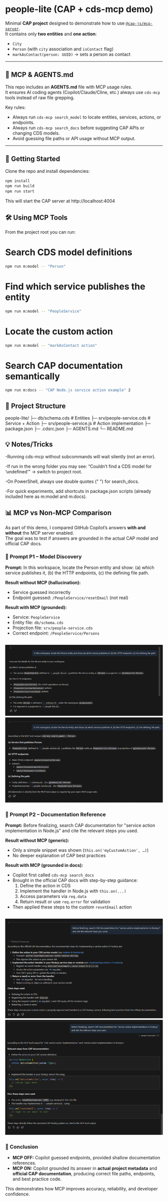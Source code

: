 # people-lite (CAP + cds-mcp demo)

Minimal **CAP project** designed to demonstrate how to use [`@cap-js/mcp-server`](https://github.com/cap-js/mcp-server).  
It contains only **two entities** and **one action**:

- `City`  
- `Person` (with `city` association and `isContact` flag)  
- `markAsContact(person: UUID)` → sets a person as contact

---

## 🤖 MCP & AGENTS.md

This repo includes an **AGENTS.md** file with MCP usage rules.  
It ensures AI coding agents (Copilot/Claude/Cline, etc.) always use `cds-mcp` tools instead of raw file grepping.  

Key rules:
- Always run `cds-mcp search_model` to locate entities, services, actions, or endpoints.  
- Always run `cds-mcp search_docs` before suggesting CAP APIs or changing CDS models.  
- Avoid guessing file paths or API usage without MCP output.  

---

## 🚀 Getting Started

Clone the repo and install dependencies:

```bash
npm install
npm run build
npm run start
```
This will start the CAP server at http://localhost:4004

## 🛠 Using MCP Tools

From the project root you can run:

# Search CDS model definitions
```bash
npm run m:model -- "Person"
```
# Find which service publishes the entity
```bash
npm run m:model -- "PeopleService"
```
# Locate the custom action
```bash
npm run m:model -- "markAsContact action"
```

# Search CAP documentation semantically
```bash
npm run m:docs -- "CAP Node.js service action example" 2
```

## 📂 Project Structure

people-lite/
├─ db/schema.cds              # Entities
├─ srv/people-service.cds     # Service + Action
├─ srv/people-service.js      # Action implementation
├─ package.json
├─ .cdsrc.json
├─ AGENTS.md
└─ README.md

## 💡 Notes/Tricks

 -Running cds-mcp without subcommands will wait silently (not an error).

 -If run in the wrong folder you may see:
 “Couldn’t find a CDS model for ‘undefined’” → switch to project root.

 -On PowerShell, always use double quotes (" ") for search_docs.

 -For quick experiments, add shortcuts in package.json scripts (already included here as m:model and m:docs).


 ## 📊 MCP vs Non-MCP Comparison

As part of this demo, I compared GitHub Copilot’s answers **with and without** the MCP server enabled.  
The goal was to test if answers are grounded in the actual CAP model and official CAP docs.

### 🔹 Prompt P1 – Model Discovery
**Prompt:**
In this workspace, locate the Person entity and show:
(a) which service publishes it,
(b) the HTTP endpoints,
(c) the defining file path.


**Result without MCP (hallucination):**
- Service guessed incorrectly  
- Endpoint guessed: `/PeopleService/resetEmail` (not real)

**Result with MCP (grounded):**
- Service: `PeopleService`  
- Entity file: `db/schema.cds`  
- Projection file: `srv/people-service.cds`  
- Correct endpoint: `/PeopleService/Persons`

![alt text](./prompts/prompt1-without%20MCP.png)
![alt_text](./prompts/prompt1-with%20MCP.png)
---

### 🔹 Prompt P2 – Documentation Reference
**Prompt:**
Before finalizing, search CAP documentation for "service action implementation in Node.js"
and cite the relevant steps you used.

**Result without MCP (generic):**
- Only a simple snippet was shown (`this.on('myCustomAction', …)`)  
- No deeper explanation of CAP best practices  

**Result with MCP (grounded in docs):**
- Copilot first called `cds-mcp search_docs`  
- Brought in the official CAP docs with step-by-step guidance:  
  1. Define the action in CDS  
  2. Implement the handler in Node.js with `this.on(...)`  
  3. Access parameters via `req.data`  
  4. Return result or use `req.error` for validation  
- Then applied these steps to the custom `resetEmail` action

![alt_text](./prompts/prompt2-without%20MCP%20.png)
![alt_text](./prompts/prompt2-with%20MCP.png)
---

### 📌 Conclusion
- **MCP OFF:** Copilot guessed endpoints, provided shallow documentation references.  
- **MCP ON:** Copilot grounded its answer in **actual project metadata** and **official CAP documentation**, producing correct file paths, endpoints, and best practice code.  

This demonstrates how MCP improves accuracy, reliability, and developer confidence.